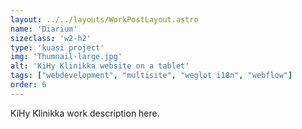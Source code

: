 ```yaml
---
layout: ../../layouts/WorkPostLayout.astro
name: 'Diarium'
sizeclass: 'w2-h2'
type: 'kuasi project'
img: 'Thumnail-large.jpg'
alt: 'KiHy Klinikka website on a tablet'
tags: ["webdevelopment", "multisite", "weglot i18n", "webflow"]
order: 6
---
```


KiHy Klinikka work description here.